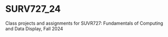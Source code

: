 # SURV727_24
Class projects and assignments for SUVR727: Fundamentals of Computing and Data Display, Fall 2024
